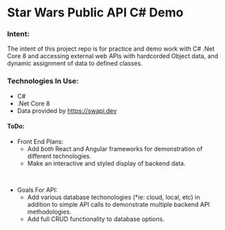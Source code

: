 # Star Wars Public API C# Demo
### Intent:
The intent of this project repo is for practice and demo work with C# .Net Core 8 and accessing external web APIs with hardcorded Object data, and dynamic assignment of data to defined classes.  

### Technologies In Use:
- C#
- .Net Core 8
- Data provided by <https://swapi.dev>

#### ToDo:
- Front End Plans:
  - Add *both* React and Angular frameworks for demonstration of different technologies.
  - Make an interactive and styled display of backend data.

 <br>
    
- Goals For API:
    -  Add various database techonologies (*ie: cloud, local, etc) in addition to simple API calls to demonstrate multiple backend API methodologies.
    -  Add full CRUD functionality to database options.

